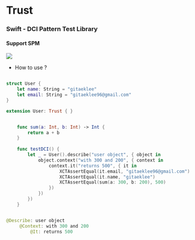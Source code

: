 # Trust

### Swift - DCI Pattern Test Library
#### Support SPM 

  <a href="https://github.com/LeeGitaek">
    <img src="https://img.shields.io/badge/iOS개발자-이기택-orange?style=flat" />
  </a>

- How to use ?
```swift

struct User {
    let name: String = "gitaeklee"
    let email: String = "gitaeklee96@gmail.com"
}

extension User: Trust { }

```

```swift

    func sum(a: Int, b: Int) -> Int {
        return a + b
    }
    
    func testDCI() {
        let _ = User().describe("user object", { object in
            object.context("with 300 and 200", { context in
                context.it("returns 500", { it in
                    XCTAssertEqual(it.email, "gitaeklee96@gmail.com")
                    XCTAssertEqual(it.name, "gitaeklee")
                    XCTAssertEqual(sum(a: 300, b: 200), 500)
                })
            })
        })
    }

```

```swift

@Describe: user object 
	 @Context: with 300 and 200
		 @It: returns 500 
     

```
